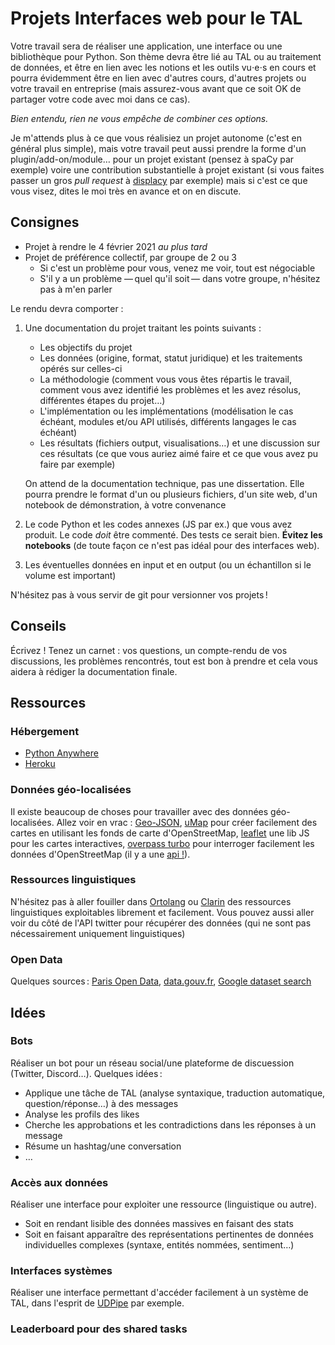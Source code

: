 [comment]: <> "LTeX: language=fr"

Projets Interfaces web pour le TAL
==================================

Votre travail sera de réaliser une application, une interface ou une bibliothèque pour Python. Son
thème devra être lié au TAL ou au traitement de données, et être en lien avec les notions et les
outils vu⋅e⋅s en cours et pourra évidemment être en lien avec d'autres cours, d'autres projets
ou votre travail en entreprise (mais assurez-vous avant que ce soit OK de partager votre code avec
moi dans ce cas).

*Bien entendu, rien ne vous empêche de combiner ces options.*

Je m'attends plus à ce que vous réalisiez un projet autonome (c'est en général plus simple), mais
votre travail peut aussi prendre la forme d'un plugin/add-on/module… pour un projet existant (pensez
à spaCy par exemple) voire une contribution substantielle à projet existant (si vous faites passer
un gros *pull request* à [displacy](https://explosion.ai/demos/displacy) par exemple) mais si c'est
ce que vous visez, dites le moi très en avance et on en discute.

## Consignes

- Projet à rendre le 4 février 2021 *au plus tard*
- Projet de préférence collectif, par groupe de 2 ou 3
  - Si c'est un problème pour vous, venez me voir, tout est négociable
  - S'il y a un problème — quel qu'il soit — dans votre groupe, n'hésitez pas à m'en parler

Le rendu devra comporter :

1. Une documentation du projet traitant les points suivants :

   - Les objectifs du projet
   - Les données (origine, format, statut juridique) et les traitements opérés
     sur celles-ci
   - La méthodologie (comment vous vous êtes répartis le travail, comment vous
     avez identifié les problèmes et les avez résolus, différentes étapes du
     projet…)
   - L'implémentation ou les implémentations (modélisation le cas échéant,
     modules et/ou API utilisés, différents langages le cas échéant)
   - Les résultats (fichiers output, visualisations…) et une discussion sur ces
     résultats (ce que vous auriez aimé faire et ce que vous avez pu faire par
     exemple)

   On attend de la documentation technique, pas une dissertation. Elle pourra
   prendre le format d'un ou plusieurs fichiers, d'un site web, d'un notebook de
   démonstration, à votre convenance

2. Le code Python et les codes annexes (JS par ex.) que vous avez produit.
   Le code *doit* être commenté. Des tests ce serait bien. **Évitez les
   notebooks** (de toute façon ce n'est pas idéal pour des interfaces web).

3. Les éventuelles données en input et en output (ou un échantillon si le volume
   est important)

N'hésitez pas à vous servir de git pour versionner vos projets !

## Conseils

Écrivez ! Tenez un carnet : vos questions, un compte-rendu de vos discussions,
les problèmes rencontrés, tout est bon à prendre et cela vous aidera à rédiger
la documentation finale.

## Ressources

### Hébergement

- [Python Anywhere](https://help.pythonanywhere.com/pages/Education)
- [Heroku](https://www.heroku.com)

### Données géo-localisées

Il existe beaucoup de choses pour travailler avec des données géo-localisées. Allez voir en vrac :
[Geo-JSON](http://geojson.org/), [uMap](http://umap.openstreetmap.fr/fr/) pour créer facilement des
cartes en utilisant les fonds de carte d'OpenStreetMap, [leaflet](http://leafletjs.com/) une lib JS
pour les cartes interactives, [overpass turbo](http://overpass-turbo.eu/) pour interroger facilement
les données d'OpenStreetMap (il y a une [api !](http://www.overpass-api.de/)).

### Ressources linguistiques

N'hésitez pas à aller fouiller dans [Ortolang](https://www.ortolang.fr/) ou
[Clarin](https://lindat.mff.cuni.cz/repository/xmlui/) des ressources linguistiques exploitables
librement et facilement. Vous pouvez aussi aller voir du côté de l'API twitter pour récupérer des
données (qui ne sont pas nécessairement uniquement linguistiques)

### Open Data

Quelques sources : [Paris Open Data](https://opendata.paris.fr),
[data.gouv.fr](https://data.gouv.fr), [Google dataset
search](https://toolbox.google.com/datasetsearch)

## Idées

### Bots

Réaliser un bot pour un réseau social/une plateforme de discuession (Twitter, Discord…). Quelques
idées :

- Applique une tâche de TAL (analyse syntaxique, traduction automatique, question/réponse…) à des
  messages
- Analyse les profils des likes
- Cherche les approbations et les contradictions dans les réponses à un message
- Résume un hashtag/une conversation
- …

### Accès aux données

Réaliser une interface pour exploiter une ressource (linguistique ou autre).

- Soit en rendant lisible des données massives en faisant des stats
- Soit en faisant apparaître des représentations pertinentes de données
  individuelles complexes (syntaxe, entités nommées, sentiment…)

### Interfaces systèmes

Réaliser une interface permettant d'accéder facilement à un système de TAL, dans l'esprit de
[UDPipe](https://lindat.mff.cuni.cz/services/udpipe/) par exemple.

### Leaderboard pour des shared tasks
